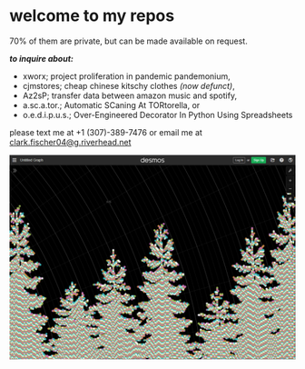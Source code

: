 # welcome to my repos


70% of them are private, but can be made available on request.  

***to inquire about:***
- xworx; project proliferation in pandemic pandemonium,
- cjmstores; cheap chinese kitschy clothes *(now defunct)*,
- Az2sP; transfer data between amazon music and spotify,
- a.sc.a.tor.; Automatic SCaning At TORtorella, or
- o.e.d.i.p.u.s.; Over-Engineered Decorator In Python Using Spreadsheets

please text me at +1 (307)-389-7476 or email me at clark.fischer04@g.riverhead.net

![trees](https://github.com/clark-fischer/clark-fischer/blob/main/final.PNG?raw=true)

<!---
- 👋 Hi, I’m @clark-fischer
- 👀 I’m interested in ...
- 🌱 I’m currently learning ...
- 💞️ I’m looking to collaborate on ...
- 📫 How to reach me ...


clark-fischer/clark-fischer is a ✨ special ✨ repository because its `README.md` (this file) appears on your GitHub profile.
You can click the Preview link to take a look at your changes.
--->
